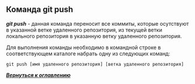 ## Команда git push

***git push*** - данная команда переносит все коммиты, которые осутствуют в указанной ветке удаленного репозитория, из текущей ветки локального репозитория в указанную ветку удаленного репозитория.

Для выполнения команды необходимо в командной строке в соответствующем каталоге набрать одну из следующих команд:

```bash=
git push [имя удаленного репозитория] [ветка удаленного репозитория]
```

[***Вернуться к оглавлению***](../readme.md)